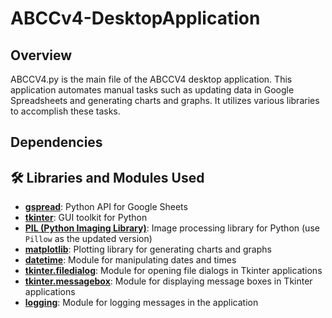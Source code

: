 # ABCCv4-DesktopApplication
## Overview
ABCCV4.py is the main file of the ABCCV4 desktop application. This application automates manual tasks such as updating data in Google Spreadsheets and generating charts and graphs. It utilizes various libraries to accomplish these tasks.

## Dependencies
## 🛠️ Libraries and Modules Used
- **[gspread](https://github.com/burnash/gspread)**: Python API for Google Sheets
- **[tkinter](https://docs.python.org/3/library/tkinter.html)**: GUI toolkit for Python
- **[PIL (Python Imaging Library)](https://pillow.readthedocs.io/en/stable/)**: Image processing library for Python (use `Pillow` as the updated version)
- **[matplotlib](https://matplotlib.org/)**: Plotting library for generating charts and graphs
- **[datetime](https://docs.python.org/3/library/datetime.html)**: Module for manipulating dates and times
- **[tkinter.filedialog](https://docs.python.org/3/library/tkinter.filedialog.html)**: Module for opening file dialogs in Tkinter applications
- **[tkinter.messagebox](https://docs.python.org/3/library/tkinter.messagebox.html)**: Module for displaying message boxes in Tkinter applications
- **[logging](https://docs.python.org/3/library/logging.html)**: Module for logging messages in the application

